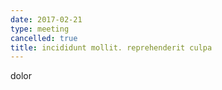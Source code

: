 ```yaml
---
date: 2017-02-21
type: meeting
cancelled: true
title: incididunt mollit. reprehenderit culpa
---
```

dolor